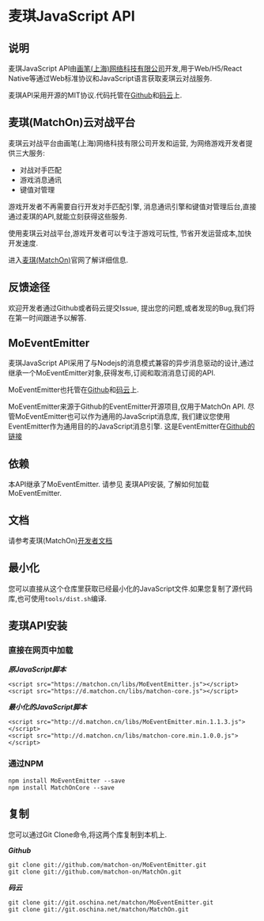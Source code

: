 # 麦琪JavaScript API

## 说明

麦琪JavaScript API由[画笔(上海)网络科技有限公司](http://matchon.cn)开发,用于Web/H5/React Native等通过Web标准协议和JavaScript语言获取麦琪云对战服务.

麦琪API采用开源的MIT协议.代码托管在[Github](https://github.com/matchon-on/MatchOn)和[码云](https://git.oschina.net/matchon/MatchOn)上.

## 麦琪(MatchOn)云对战平台

麦琪云对战平台由画笔(上海)网络科技有限公司开发和运营, 为网络游戏开发者提供三大服务:

- 对战对手匹配
- 游戏消息通讯
- 键值对管理

游戏开发者不再需要自行开发对手匹配引擎, 消息通讯引擎和键值对管理后台,直接通过麦琪的API,就能立刻获得这些服务.

使用麦琪云对战平台,游戏开发者可以专注于游戏可玩性, 节省开发运营成本,加快开发速度.

进入[麦琪(MatchOn)](http://matchon.cn)官网了解详细信息.

## 反馈途径

欢迎开发者通过Github或者码云提交Issue, 提出您的问题,或者发现的Bug,我们将在第一时间跟进予以解答.

## MoEventEmitter

麦琪JavaScript API采用了与Nodejs的消息模式兼容的异步消息驱动的设计,通过继承一个MoEventEmitter对象,获得发布,订阅和取消消息订阅的API.

MoEventEmitter也托管在[Github](https://github.com/matchon-on/MoEventEmitter)和[码云](https://git.oschina.net/matchon/MatchOn)上.

MoEventEmitter来源于Github的EventEmitter开源项目,仅用于MatchOn API. 尽管MoEventEmitter也可以作为通用的JavaScript消息库, 我们建议您使用EventEmitter作为通用目的的JavaScript消息引擎. 这是EventEmitter在[Github的链接](https://github.com/Olical/EventEmitter.git)

## 依赖

本API继承了MoEventEmitter. 请参见 麦琪API安装, 了解如何加载MoEventEmitter.

## 文档

请参考麦琪(MatchOn)[开发者文档](http://matchon.cn/docs.html)

## 最小化

您可以直接从这个仓库里获取已经最小化的JavaScript文件.如果您复制了源代码库,也可使用`tools/dist.sh`编译.



## 麦琪API安装

### 直接在网页中加载

***原JavaScript脚本***
```
<script src="https://matchon.cn/libs/MoEventEmitter.js"></script>
<script src="https://d.matchon.cn/libs/matchon-core.js"></script>
```

***最小化的JavaScript脚本***
```
<script src="http://d.matchon.cn/libs/MoEventEmitter.min.1.1.3.js"></script>
<script src="http://d.matchon.cn/libs/matchon-core.min.1.0.0.js"></script>

```

### 通过NPM

```
npm install MoEventEmitter --save
npm install MatchOnCore --save

```

## 复制

您可以通过Git Clone命令,将这两个库复制到本机上.

***Github***
```
git clone git://github.com/matchon-on/MoEventEmitter.git
git clone git://github.com/matchon-on/MatchOn.git
```

***码云***
```
git clone git://git.oschina.net/matchon/MoEventEmitter.git
git clone git://git.oschina.net/matchon/MatchOn.git
```

